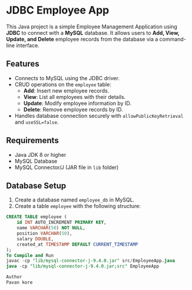 # JDBC Employee App

This Java project is a simple Employee Management Application using **JDBC** to connect with a **MySQL** database. It allows users to **Add, View, Update, and Delete** employee records from the database via a command-line interface.

## Features
- Connects to MySQL using the JDBC driver.
- CRUD operations on the `employee` table:
  - **Add**: Insert new employee records.
  - **View**: List all employees with their details.
  - **Update**: Modify employee information by ID.
  - **Delete**: Remove employee records by ID.
- Handles database connection securely with `allowPublicKeyRetrieval` and `useSSL=false`.

## Requirements
- Java JDK 8 or higher
- MySQL Database
- MySQL Connector/J (JAR file in `lib` folder)

## Database Setup
1. Create a database named `employee_db` in MySQL.
2. Create a table `employee` with the following structure:
```sql
CREATE TABLE employee (
    id INT AUTO_INCREMENT PRIMARY KEY,
    name VARCHAR(50) NOT NULL,
    position VARCHAR(50),
    salary DOUBLE,
    created_at TIMESTAMP DEFAULT CURRENT_TIMESTAMP
);
To Compile and Run 
javac -cp "lib/mysql-connector-j-9.4.0.jar" src/EmployeeApp.java
java -cp "lib/mysql-connector-j-9.4.0.jar;src" EmployeeApp

Author
Pavan kore 
